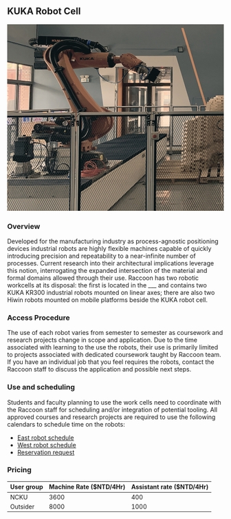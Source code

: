 ## KUKA Robot Cell
![KUKA Robot Cell](/assets/img/hardware/kuka_kr300_west.jpg)
### Overview
Developed for the manufacturing industry as process-agnostic positioning devices industrial robots are highly flexible machines capable of quickly introducing precision and repeatability to a near-infinite number of processes. Current research into their architectural implications leverage this notion, interrogating the expanded intersection of the material and formal domains allowed through their use. Raccoon has two robotic workcells at its disposal: the first is located in the ___ and contains two KUKA KR300 industrial robots mounted on linear axes; there are also two Hiwin robots mounted on mobile platforms beside the KUKA robot cell.

### Access Procedure
The use of each robot varies from semester to semester as coursework and research projects change in scope and application. Due to the time associated with learning to the use the robots, their use is primarily limited to projects associated with dedicated coursework taught by Raccoon team. If you have an individual job that you feel requires the robots, contact the Raccoon staff to discuss the application and possible next steps.

### Use and scheduling
Students and faculty planning to use the work cells need to coordinate with the Raccoon staff for scheduling and/or integration of potential tooling. All approved courses and research projects are required to use the following calendars to schedule time on the robots:
* [East robot schedule](https://calendar.google.com/calendar/u/0/embed?src=c_ts4eu8j65cggbhnt1vfvhhq5cg@group.calendar.google.com&ctz=Asia/Taipei)
* [West robot schedule](https://calendar.google.com/calendar/u/0/embed?src=c_6dqkotq72h5r5onp2i2tvee8jk@group.calendar.google.com&ctz=Asia/Taipei)
* [Reservation request](https://docs.google.com/forms/d/e/1FAIpQLSd6UzA2WbX7OkTVvDmLnoguLpXOh4YjRaojqegkJvUiVWt68w/viewform)

### Pricing
| User group | Machine Rate ($NTD/4Hr) | Assistant rate ($NTD/4Hr) |
| ---------- | ----------------------- | ------------------------- |
| NCKU       | 3600                    | 400                       |
| Outsider   | 8000                    | 1000                      |